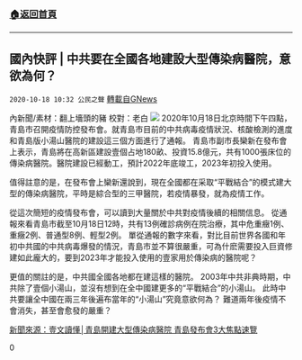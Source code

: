 ###  [:house:返回首頁](https://github.com/ourhimalayas/txt)
---

## 國內快評 | 中共要在全國各地建設大型傳染病醫院，意欲為何？
`2020-10-18 10:32 公民之聲` [轉載自GNews](https://gnews.org/zh-hant/432171/)

內新聞/素材：翻上墻頭的豬 校對：老白
![]()![](https://s3.amazonaws.com/gnews-media-offload/wp-content/uploads/2020/10/18094943/aa219a0650a22f47.jpg)
2020年10月18日北京時間下午四點，青島市召開疫情防控發布會。就青島市目前的中共病毒疫情狀況、核酸檢測的進度和青島版小湯山醫院的建設這三個方面進行了通報。
青島市副市長欒新在發布會上表示，青島將在高新區建設壹個占地180畝、投資15.8億元，共有1000張床位的傳染病醫院。醫院建設已經動工，預計2022年底竣工，2023年初投入使用。

值得註意的是，在發布會上欒新還說到，現在全國都在采取“平戰結合”的模式建大型的傳染病醫院，平時是綜合型的三甲醫院，若疫情暴發，就為疫情工作。

從這次簡短的疫情發布會，可以讀到大量關於中共對疫情後續的相關信息。
從通報來看青島市截至10月18日12時，共有13例確診病例在院治療，其中危重癥1例、重癥2例、普通型8例、輕型2例。
單從通報的數字來看，對比目前世界各國和年初中共國的中共病毒爆發的情況，青島市並不算很嚴重，可為什麽需要投入巨資修建如此龐大的，要到2023年才能投入使用的壹家用於傳染病的醫院呢？

更值的關註的是，中共國全國各地都在建這樣的醫院。
2003年中共非典時期，中共除了壹個小湯山，並沒有想到在全中國建更多的“平戰結合”的小湯山。
此時中共要讓全中國在兩三年後遍布當年的“小湯山”究竟意欲何為？
難道兩年後疫情不會消失，甚至會愈發的嚴重？

[新聞來源：壹文讀懂│青島開建大型傳染病醫院 青島發布會3大焦點速覽](http://www.bjnews.com.cn/news/2020/10/18/778761.html)

0
